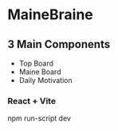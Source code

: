 # MaineBraine

## 3 Main Components
- Top Board
- Maine Board
- Daily Motivation



### React + Vite
npm run-script dev